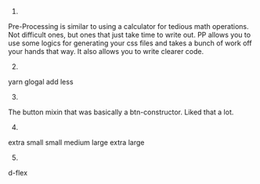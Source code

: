 1) 
Pre-Processing is similar to using a calculator for tedious math operations. Not difficult ones, but ones that just take time to write out. 
PP allows you to use some logics for generating your css files and takes a bunch of work off your hands that way. It also allows you to write clearer code.

2) 
yarn glogal add less

3)
The button mixin that was basically a btn-constructor. Liked that a lot.

4) 

extra small small medium large extra large

5) 
d-flex